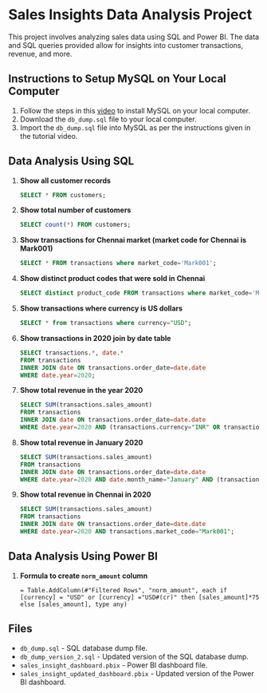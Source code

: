 # Sales Insights Data Analysis Project

This project involves analyzing sales data using SQL and Power BI. The data and SQL queries provided allow for insights into customer transactions, revenue, and more.

## Instructions to Setup MySQL on Your Local Computer

1. Follow the steps in this [video](https://www.youtube.com/watch?v=WuBcTJnIuzo) to install MySQL on your local computer.
2. Download the `db_dump.sql` file to your local computer.
3. Import the `db_dump.sql` file into MySQL as per the instructions given in the tutorial video.

## Data Analysis Using SQL

1. **Show all customer records**

    ```sql
    SELECT * FROM customers;
    ```

2. **Show total number of customers**

    ```sql
    SELECT count(*) FROM customers;
    ```

3. **Show transactions for Chennai market (market code for Chennai is Mark001)**

    ```sql
    SELECT * FROM transactions where market_code='Mark001';
    ```

4. **Show distinct product codes that were sold in Chennai**

    ```sql
    SELECT distinct product_code FROM transactions where market_code='Mark001';
    ```

5. **Show transactions where currency is US dollars**

    ```sql
    SELECT * from transactions where currency="USD";
    ```

6. **Show transactions in 2020 join by date table**

    ```sql
    SELECT transactions.*, date.* 
    FROM transactions 
    INNER JOIN date ON transactions.order_date=date.date 
    WHERE date.year=2020;
    ```

7. **Show total revenue in the year 2020**

    ```sql
    SELECT SUM(transactions.sales_amount) 
    FROM transactions 
    INNER JOIN date ON transactions.order_date=date.date 
    WHERE date.year=2020 AND (transactions.currency="INR" OR transactions.currency="USD");
    ```

8. **Show total revenue in January 2020**

    ```sql
    SELECT SUM(transactions.sales_amount) 
    FROM transactions 
    INNER JOIN date ON transactions.order_date=date.date 
    WHERE date.year=2020 AND date.month_name="January" AND (transactions.currency="INR" OR transactions.currency="USD");
    ```

9. **Show total revenue in Chennai in 2020**

    ```sql
    SELECT SUM(transactions.sales_amount) 
    FROM transactions 
    INNER JOIN date ON transactions.order_date=date.date 
    WHERE date.year=2020 AND transactions.market_code="Mark001";
    ```

## Data Analysis Using Power BI

1. **Formula to create `norm_amount` column**

    ```powerquery
    = Table.AddColumn(#"Filtered Rows", "norm_amount", each if [currency] = "USD" or [currency] ="USD#(cr)" then [sales_amount]*75 else [sales_amount], type any)
    ```

## Files

- `db_dump.sql` - SQL database dump file.
- `db_dump_version_2.sql` - Updated version of the SQL database dump.
- `sales_insight_dashboard.pbix` - Power BI dashboard file.
- `sales_insight_updated_dashboard.pbix` - Updated version of the Power BI dashboard.
